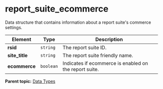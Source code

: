 # report_suite_ecommerce

Data structure that contains information about a report suite's commerce settings.

|Element|Type|Description|
|-------|----|-----------|
|**rsid** |`string` | The report suite ID. |
|**site_title** |`string` | The report suite friendly name. |
|**ecommerce** |`boolean` | Indicates if ecommerce is enabled on the report suite. |

**Parent topic:** [Data Types](../data_types/c_datatypes.md)

